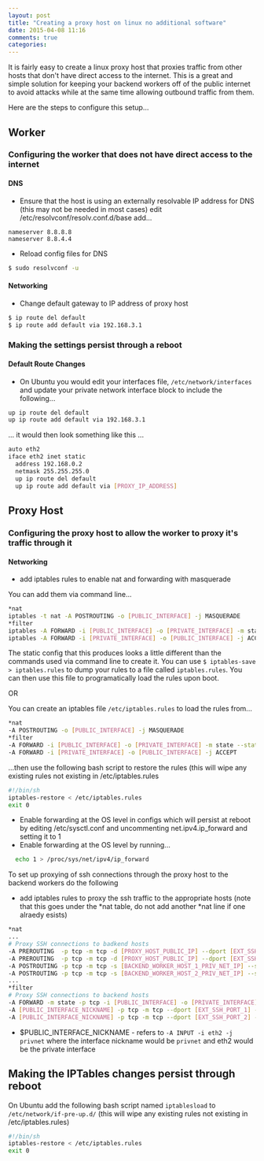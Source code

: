 ```yaml
---
layout: post
title: "Creating a proxy host on linux no additional software"
date: 2015-04-08 11:16
comments: true
categories:
---
```


It is fairly easy to create a linux proxy host that proxies traffic from other hosts that don't have direct access to the internet. This is a great and simple solution for keeping your backend workers off of the public internet to avoid attacks while at the same time allowing outbound traffic from them.

Here are the steps to configure this setup...

## Worker

### Configuring the worker that does not have direct access to the internet

#### DNS
+ Ensure that the host is using an externally resolvable IP address for DNS (this may not be needed in most cases)
    edit /etc/resolvconf/resolv.conf.d/base
    add...
```
nameserver 8.8.8.8
nameserver 8.8.4.4
```

+ Reload config files for DNS
```bash
$ sudo resolvconf -u
```

#### Networking

+ Change default gateway to IP address of proxy host
```bash
$ ip route del default
$ ip route add default via 192.168.3.1
```
### Making the settings persist through a reboot

#### Default Route Changes

+ On Ubuntu you would edit your interfaces file, `/etc/network/interfaces` and update your private network interface block to include the following...
```bash
up ip route del default
up ip route add default via 192.168.3.1
```

... it would then look something like this ...
```bash
auto eth2
iface eth2 inet static
  address 192.168.0.2
  netmask 255.255.255.0
  up ip route del default
  up ip route add default via [PROXY_IP_ADDRESS]
```

## Proxy Host

### Configuring the proxy host to allow the worker to proxy it's traffic through it

#### Networking

+ add iptables rules to enable nat and forwarding with masquerade

You can add them via command line...
```bash
*nat
iptables -t nat -A POSTROUTING -o [PUBLIC_INTERFACE] -j MASQUERADE
*filter
iptables -A FORWARD -i [PUBLIC_INTERFACE] -o [PRIVATE_INTERFACE] -m state --state NEW,RELATED,ESTABLISHED -j ACCEPT
iptables -A FORWARD -i [PRIVATE_INTERFACE] -o [PUBLIC_INTERFACE] -j ACCEPT
```
The static config that this produces looks a little different than the commands used via command line to create it.
You can use `$ iptables-save > iptables.rules` to dump your rules to a file called `iptables.rules`. You can then use this file to programatically load the rules upon boot.

OR

You can create an iptables file `/etc/iptables.rules` to load the rules from...
```bash
*nat
-A POSTROUTING -o [PUBLIC_INTERFACE] -j MASQUERADE
*filter
-A FORWARD -i [PUBLIC_INTERFACE] -o [PRIVATE_INTERFACE] -m state --state NEW,RELATED,ESTABLISHED -j ACCEPT
-A FORWARD -i [PRIVATE_INTERFACE] -o [PUBLIC_INTERFACE] -j ACCEPT
```
...then use the following bash script to restore the rules (this will wipe any existing rules not existing in /etc/iptables.rules
```bash
#!/bin/sh
iptables-restore < /etc/iptables.rules
exit 0
```

+ Enable forwarding at the OS level in configs which will persist at reboot by editing /etc/sysctl.conf and uncommenting net.ipv4.ip_forward and setting it to 1
+ Enable forwarding at the OS level by running...
```bash
  echo 1 > /proc/sys/net/ipv4/ip_forward
```


To set up proxying of ssh connections through the proxy host to the backend workers do the following

+ add iptables rules to proxy the ssh traffic to the appropriate hosts (note that this goes under the *nat table, do not add another *nat line if one alraedy esists)

```bash
*nat
...
# Proxy SSH connections to badkend hosts
-A PREROUTING  -p tcp -m tcp -d [PROXY_HOST_PUBLIC_IP] --dport [EXT_SSH_PORT_1] -j DNAT --to-destination [BACKEND_WORKER_HOST_1_PRIV_NET_IP]:[BACKEND_WORKER_HOST_SSH_LISTEN_PORT]
-A PREROUTING  -p tcp -m tcp -d [PROXY_HOST_PUBLIC_IP] --dport [EXT_SSH_PORT_2] -j DNAT --to-destination [BACKEND_WORKER_HOST_2_PRIV_NET_IP]:[BACKEND_WORKER_HOST_SSH_LISTEN_PORT]
-A POSTROUTING -p tcp -m tcp -s [BACKEND_WORKER_HOST_1_PRIV_NET_IP] --sport [BACKEND_WORKER_HOST_SSH_LISTEN_PORT] -j SNAT --to-source [PROXY_HOST_PUBLIC_IP]
-A POSTROUTING -p tcp -m tcp -s [BACKEND_WORKER_HOST_2_PRIV_NET_IP] --sport [BACKEND_WORKER_HOST_SSH_LISTEN_PORT] -j SNAT --to-source [PROXY_HOST_PUBLIC_IP]
...
*filter
# Proxy SSH connections to backend hosts
-A FORWARD -m state -p tcp -i [PUBLIC_INTERFACE] -o [PRIVATE_INTERFACE] --state NEW,ESTABLISHED,RELATED -j ACCEPT
-A [PUBLIC_INTERFACE_NICKNAME] -p tcp -m tcp --dport [EXT_SSH_PORT_1] -j ACCEPT
-A [PUBLIC_INTERFACE_NICKNAME] -p tcp -m tcp --dport [EXT_SSH_PORT_2] -j ACCEPT
```

+ $PUBLIC_INTERFACE_NICKNAME - refers to `-A INPUT -i eth2 -j privnet` where the interface nickname would be `privnet` and eth2 would be the private interface

## Making the IPTables changes persist through reboot

On Ubuntu add the following bash script named `iptablesload` to `/etc/network/if-pre-up.d/` (this will wipe any existing rules not existing in /etc/iptables.rules)
```bash
#!/bin/sh
iptables-restore < /etc/iptables.rules
exit 0
```
